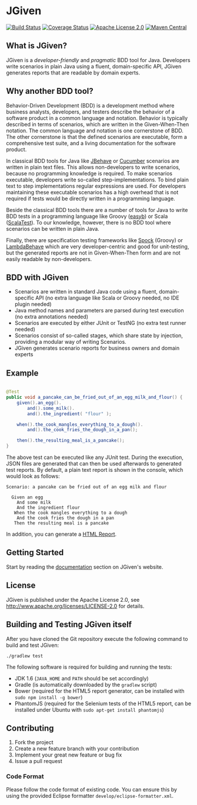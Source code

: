 # JGiven
[![Build Status](http://img.shields.io/travis/TNG/JGiven.svg?style=flat-square)](https://travis-ci.org/TNG/JGiven)
[![Coverage Status](http://img.shields.io/coveralls/TNG/JGiven.svg?style=flat-square)](https://coveralls.io/r/TNG/JGiven?branch=master)
[![Apache License 2.0](http://img.shields.io/badge/license-apache2-red.svg?style=flat-square)](http://opensource.org/licenses/Apache-2.0)
[![Maven Central](http://img.shields.io/maven-central/v/com.tngtech.jgiven/jgiven-junit.svg?style=flat-square)](https://maven-badges.herokuapp.com/maven-central/com.tngtech.jgiven/jgiven-junit)


## What is JGiven?

JGiven is a *developer-friendly* and *pragmatic* BDD tool for Java. Developers write scenarios in plain Java using a fluent, domain-specific API, JGiven generates reports that are readable by domain experts.

## Why another BDD tool?

Behavior-Driven Development (BDD) is a development method where business analysts, developers, and testers describe the behavior of a software product in a common language and notation. Behavior is typically described in terms of scenarios, which are written in the Given-When-Then notation. The common language and notation is one cornerstone of BDD. The other cornerstone is that the defined scenarios are executable, form a comprehensive test suite, and a living documentation for the software product.

In classical BDD tools for Java like [JBehave](http://jbehave.org) or [Cucumber](http://cukes.info) scenarios are written in plain text files. This allows non-developers to write scenarios, because no programming knowledge is required. To make scenarios executable, developers write so-called step-implementations. To bind plain text to step implementations regular expressions are used. For developers maintaining these executable scenarios has a high overhead that is not required if tests would be directly written in a programming language.

Beside the classical BDD tools there are a number of tools for Java to write BDD tests in a programming language like Groovy ([easyb](http://easyb.org)) or Scala ([ScalaTest](http://www.scalatest.org)). To our knowledge, however, there is no BDD tool where scenarios can be written in plain Java.

Finally, there are specification testing frameworks like [Spock](http://spock.org) (Groovy) or [LambdaBehave](http://richardwarburton.github.io/lambda-behave/) which are very developer-centric and good for unit-testing, but the generated reports are not in Given-When-Then form and are not easily readable by non-developers.

## BDD with JGiven

* Scenarios are written in standard Java code using a fluent, domain-specific API (no extra language like Scala or Groovy needed, no IDE plugin needed)
* Java method names and parameters are parsed during test execution (no extra annotations needed)
* Scenarios are executed by either JUnit or TestNG (no extra test runner needed)
* Scenarios consist of so-called stages, which share state by injection, providing a modular way of writing Scenarios.
* JGiven generates scenario reports for business owners and domain experts

## Example

```Java

@Test
public void a_pancake_can_be_fried_out_of_an_egg_milk_and_flour() {
    given().an_egg().
        and().some_milk().
        and().the_ingredient( "flour" );

    when().the_cook_mangles_everything_to_a_dough().
        and().the_cook_fries_the_dough_in_a_pan();

    then().the_resulting_meal_is_a_pancake();
}
```

The above test can be executed like any JUnit test.
During the execution, JSON files are generated that can then be used afterwards to generated test reports.
By default, a plain text report is shown in the console, which would look as follows:

```
Scenario: a pancake can be fried out of an egg milk and flour

  Given an egg
    And some milk
    And the ingredient flour
   When the cook mangles everything to a dough
    And the cook fries the dough in a pan
   Then the resulting meal is a pancake
```
In addition, you can generate a [HTML Report](http://jgiven.org/jgiven-report/html5/).

## Getting Started

Start by reading the [documentation](http://jgiven.org/docs/) section on JGiven's website.

## License

JGiven is published under the Apache License 2.0, see
http://www.apache.org/licenses/LICENSE-2.0 for details.

## Building and Testing JGiven itself
After you have cloned the Git repository execute the following command to build and test JGiven:

```
./gradlew test
```

The following software is required for building and running the tests:

* JDK 1.6 (`JAVA_HOME` and `PATH` should be set accordingly)
* Gradle (is automatically downloaded by the `gradlew` script)
* Bower (required for the HTML5 report generator, can be installed with `sudo npm install -g bower`)
* PhantomJS (required for the Selenium tests of the HTML5 report, can be installed under Ubuntu with `sudo apt-get install phantomjs`)

## Contributing

1. Fork the project
2. Create a new feature branch with your contribution
3. Implement your great new feature or bug fix
4. Issue a pull request

### Code Format

Please follow the code format of existing code.
You can ensure this by using the provided Eclipse formatter `develop/eclipse-formatter.xml`.
